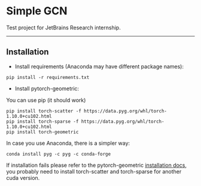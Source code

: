 # Simple GCN

Test project for JetBrains Research internship.

***

## Installation

* Install requirements (Anaconda may have different package names):

```commandline
pip install -r requirements.txt
```

* Install pytorch-geometric:

You can use pip (it should work)

```commandline
pip install torch-scatter -f https://data.pyg.org/whl/torch-1.10.0+cu102.html
pip install torch-sparse -f https://data.pyg.org/whl/torch-1.10.0+cu102.html
pip install torch-geometric
```

In case you use Anaconda, there is a simpler way:

```commandline
conda install pyg -c pyg -c conda-forge
```

If installation fails please refer to the pytorch-geometric [installation docs](https://pytorch-geometric.readthedocs.io/en/latest/notes/installation.html), you probably need to install torch-scatter and torch-sparse for another cuda version.
